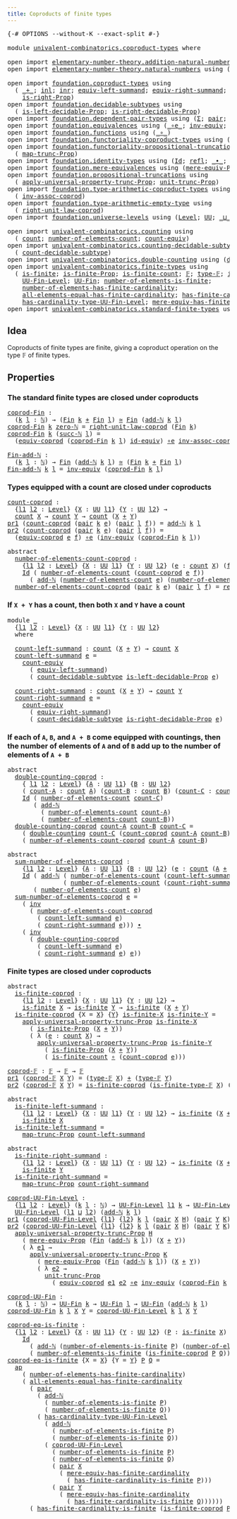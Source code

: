 ```yaml
---
title: Coproducts of finite types
---
```


<pre class="Agda"><a id="52" class="Symbol">{-#</a> <a id="56" class="Keyword">OPTIONS</a> <a id="64" class="Pragma">--without-K</a> <a id="76" class="Pragma">--exact-split</a> <a id="90" class="Symbol">#-}</a>

<a id="95" class="Keyword">module</a> <a id="102" href="univalent-combinatorics.coproduct-types.html" class="Module">univalent-combinatorics.coproduct-types</a> <a id="142" class="Keyword">where</a>

<a id="149" class="Keyword">open</a> <a id="154" class="Keyword">import</a> <a id="161" href="elementary-number-theory.addition-natural-numbers.html" class="Module">elementary-number-theory.addition-natural-numbers</a> <a id="211" class="Keyword">using</a> <a id="217" class="Symbol">(</a><a id="218" href="elementary-number-theory.addition-natural-numbers.html#1096" class="Function">add-ℕ</a><a id="223" class="Symbol">)</a>
<a id="225" class="Keyword">open</a> <a id="230" class="Keyword">import</a> <a id="237" href="elementary-number-theory.natural-numbers.html" class="Module">elementary-number-theory.natural-numbers</a> <a id="278" class="Keyword">using</a> <a id="284" class="Symbol">(</a><a id="285" href="elementary-number-theory.natural-numbers.html#1530" class="Datatype">ℕ</a><a id="286" class="Symbol">;</a> <a id="288" href="elementary-number-theory.natural-numbers.html#1551" class="InductiveConstructor">zero-ℕ</a><a id="294" class="Symbol">;</a> <a id="296" href="elementary-number-theory.natural-numbers.html#1564" class="InductiveConstructor">succ-ℕ</a><a id="302" class="Symbol">)</a>

<a id="305" class="Keyword">open</a> <a id="310" class="Keyword">import</a> <a id="317" href="foundation.coproduct-types.html" class="Module">foundation.coproduct-types</a> <a id="344" class="Keyword">using</a>
  <a id="352" class="Symbol">(</a> <a id="354" href="foundation.coproduct-types.html#1182" class="Datatype Operator">_+_</a><a id="357" class="Symbol">;</a> <a id="359" href="foundation.coproduct-types.html#1250" class="InductiveConstructor">inl</a><a id="362" class="Symbol">;</a> <a id="364" href="foundation.coproduct-types.html#1268" class="InductiveConstructor">inr</a><a id="367" class="Symbol">;</a> <a id="369" href="foundation.coproduct-types.html#3431" class="Function">equiv-left-summand</a><a id="387" class="Symbol">;</a> <a id="389" href="foundation.coproduct-types.html#4461" class="Function">equiv-right-summand</a><a id="408" class="Symbol">;</a> <a id="410" href="foundation.coproduct-types.html#1642" class="Function">is-left-Prop</a><a id="422" class="Symbol">;</a>
    <a id="428" href="foundation.coproduct-types.html#1936" class="Function">is-right-Prop</a><a id="441" class="Symbol">)</a>
<a id="443" class="Keyword">open</a> <a id="448" class="Keyword">import</a> <a id="455" href="foundation.decidable-subtypes.html" class="Module">foundation.decidable-subtypes</a> <a id="485" class="Keyword">using</a>
  <a id="493" class="Symbol">(</a> <a id="495" href="foundation.decidable-subtypes.html#3866" class="Function">is-left-decidable-Prop</a><a id="517" class="Symbol">;</a> <a id="519" href="foundation.decidable-subtypes.html#4263" class="Function">is-right-decidable-Prop</a><a id="542" class="Symbol">)</a>
<a id="544" class="Keyword">open</a> <a id="549" class="Keyword">import</a> <a id="556" href="foundation.dependent-pair-types.html" class="Module">foundation.dependent-pair-types</a> <a id="588" class="Keyword">using</a> <a id="594" class="Symbol">(</a><a id="595" href="foundation-core.dependent-pair-types.html#515" class="Record">Σ</a><a id="596" class="Symbol">;</a> <a id="598" href="foundation-core.dependent-pair-types.html#588" class="InductiveConstructor">pair</a><a id="602" class="Symbol">;</a> <a id="604" href="foundation-core.dependent-pair-types.html#605" class="Field">pr1</a><a id="607" class="Symbol">;</a> <a id="609" href="foundation-core.dependent-pair-types.html#617" class="Field">pr2</a><a id="612" class="Symbol">)</a>
<a id="614" class="Keyword">open</a> <a id="619" class="Keyword">import</a> <a id="626" href="foundation.equivalences.html" class="Module">foundation.equivalences</a> <a id="650" class="Keyword">using</a> <a id="656" class="Symbol">(</a><a id="657" href="foundation-core.equivalences.html#7869" class="Function Operator">_∘e_</a><a id="661" class="Symbol">;</a> <a id="663" href="foundation-core.equivalences.html#5721" class="Function">inv-equiv</a><a id="672" class="Symbol">;</a> <a id="674" href="foundation-core.equivalences.html#1621" class="Function Operator">_≃_</a><a id="677" class="Symbol">;</a> <a id="679" href="foundation-core.equivalences.html#2494" class="Function">id-equiv</a><a id="687" class="Symbol">)</a>
<a id="689" class="Keyword">open</a> <a id="694" class="Keyword">import</a> <a id="701" href="foundation.functions.html" class="Module">foundation.functions</a> <a id="722" class="Keyword">using</a> <a id="728" class="Symbol">(</a><a id="729" href="foundation-core.functions.html#420" class="Function Operator">_∘_</a><a id="732" class="Symbol">)</a>
<a id="734" class="Keyword">open</a> <a id="739" class="Keyword">import</a> <a id="746" href="foundation.functoriality-coproduct-types.html" class="Module">foundation.functoriality-coproduct-types</a> <a id="787" class="Keyword">using</a> <a id="793" class="Symbol">(</a><a id="794" href="foundation.functoriality-coproduct-types.html#4563" class="Function">equiv-coprod</a><a id="806" class="Symbol">)</a>
<a id="808" class="Keyword">open</a> <a id="813" class="Keyword">import</a> <a id="820" href="foundation.functoriality-propositional-truncation.html" class="Module">foundation.functoriality-propositional-truncation</a> <a id="870" class="Keyword">using</a>
  <a id="878" class="Symbol">(</a> <a id="880" href="foundation.functoriality-propositional-truncation.html#1456" class="Function">map-trunc-Prop</a><a id="894" class="Symbol">)</a>
<a id="896" class="Keyword">open</a> <a id="901" class="Keyword">import</a> <a id="908" href="foundation.identity-types.html" class="Module">foundation.identity-types</a> <a id="934" class="Keyword">using</a> <a id="940" class="Symbol">(</a><a id="941" href="foundation-core.identity-types.html#1767" class="Datatype">Id</a><a id="943" class="Symbol">;</a> <a id="945" href="foundation-core.identity-types.html#1820" class="InductiveConstructor">refl</a><a id="949" class="Symbol">;</a> <a id="951" href="foundation-core.identity-types.html#2425" class="Function Operator">_∙_</a><a id="954" class="Symbol">;</a> <a id="956" href="foundation-core.identity-types.html#2729" class="Function">inv</a><a id="959" class="Symbol">;</a> <a id="961" href="foundation-core.identity-types.html#4003" class="Function">ap</a><a id="963" class="Symbol">)</a>
<a id="965" class="Keyword">open</a> <a id="970" class="Keyword">import</a> <a id="977" href="foundation.mere-equivalences.html" class="Module">foundation.mere-equivalences</a> <a id="1006" class="Keyword">using</a> <a id="1012" class="Symbol">(</a><a id="1013" href="foundation.mere-equivalences.html#1301" class="Function">mere-equiv-Prop</a><a id="1028" class="Symbol">)</a>
<a id="1030" class="Keyword">open</a> <a id="1035" class="Keyword">import</a> <a id="1042" href="foundation.propositional-truncations.html" class="Module">foundation.propositional-truncations</a> <a id="1079" class="Keyword">using</a>
  <a id="1087" class="Symbol">(</a> <a id="1089" href="foundation.propositional-truncations.html#5775" class="Function">apply-universal-property-trunc-Prop</a><a id="1124" class="Symbol">;</a> <a id="1126" href="foundation.propositional-truncations.html#2293" class="Function">unit-trunc-Prop</a><a id="1141" class="Symbol">)</a>
<a id="1143" class="Keyword">open</a> <a id="1148" class="Keyword">import</a> <a id="1155" href="foundation.type-arithmetic-coproduct-types.html" class="Module">foundation.type-arithmetic-coproduct-types</a> <a id="1198" class="Keyword">using</a>
  <a id="1206" class="Symbol">(</a> <a id="1208" href="foundation.type-arithmetic-coproduct-types.html#3666" class="Function">inv-assoc-coprod</a><a id="1224" class="Symbol">)</a>
<a id="1226" class="Keyword">open</a> <a id="1231" class="Keyword">import</a> <a id="1238" href="foundation.type-arithmetic-empty-type.html" class="Module">foundation.type-arithmetic-empty-type</a> <a id="1276" class="Keyword">using</a>
  <a id="1284" class="Symbol">(</a> <a id="1286" href="foundation.type-arithmetic-empty-type.html#10598" class="Function">right-unit-law-coprod</a><a id="1307" class="Symbol">)</a>
<a id="1309" class="Keyword">open</a> <a id="1314" class="Keyword">import</a> <a id="1321" href="foundation.universe-levels.html" class="Module">foundation.universe-levels</a> <a id="1348" class="Keyword">using</a> <a id="1354" class="Symbol">(</a><a id="1355" href="Agda.Primitive.html#597" class="Postulate">Level</a><a id="1360" class="Symbol">;</a> <a id="1362" href="foundation-core.universe-levels.html#235" class="Primitive">UU</a><a id="1364" class="Symbol">;</a> <a id="1366" href="Agda.Primitive.html#810" class="Primitive Operator">_⊔_</a><a id="1369" class="Symbol">)</a>

<a id="1372" class="Keyword">open</a> <a id="1377" class="Keyword">import</a> <a id="1384" href="univalent-combinatorics.counting.html" class="Module">univalent-combinatorics.counting</a> <a id="1417" class="Keyword">using</a>
  <a id="1425" class="Symbol">(</a> <a id="1427" href="univalent-combinatorics.counting.html#1901" class="Function">count</a><a id="1432" class="Symbol">;</a> <a id="1434" href="univalent-combinatorics.counting.html#2029" class="Function">number-of-elements-count</a><a id="1458" class="Symbol">;</a> <a id="1460" href="univalent-combinatorics.counting.html#3395" class="Function">count-equiv</a><a id="1471" class="Symbol">)</a>
<a id="1473" class="Keyword">open</a> <a id="1478" class="Keyword">import</a> <a id="1485" href="univalent-combinatorics.counting-decidable-subtypes.html" class="Module">univalent-combinatorics.counting-decidable-subtypes</a> <a id="1537" class="Keyword">using</a>
  <a id="1545" class="Symbol">(</a> <a id="1547" href="univalent-combinatorics.counting-decidable-subtypes.html#4574" class="Function">count-decidable-subtype</a><a id="1570" class="Symbol">)</a>
<a id="1572" class="Keyword">open</a> <a id="1577" class="Keyword">import</a> <a id="1584" href="univalent-combinatorics.double-counting.html" class="Module">univalent-combinatorics.double-counting</a> <a id="1624" class="Keyword">using</a> <a id="1630" class="Symbol">(</a><a id="1631" href="univalent-combinatorics.double-counting.html#1110" class="Function">double-counting</a><a id="1646" class="Symbol">)</a>
<a id="1648" class="Keyword">open</a> <a id="1653" class="Keyword">import</a> <a id="1660" href="univalent-combinatorics.finite-types.html" class="Module">univalent-combinatorics.finite-types</a> <a id="1697" class="Keyword">using</a>
  <a id="1705" class="Symbol">(</a> <a id="1707" href="univalent-combinatorics.finite-types.html#4134" class="Function">is-finite</a><a id="1716" class="Symbol">;</a> <a id="1718" href="univalent-combinatorics.finite-types.html#4043" class="Function">is-finite-Prop</a><a id="1732" class="Symbol">;</a> <a id="1734" href="univalent-combinatorics.finite-types.html#4373" class="Function">is-finite-count</a><a id="1749" class="Symbol">;</a> <a id="1751" href="univalent-combinatorics.finite-types.html#4873" class="Function">𝔽</a><a id="1752" class="Symbol">;</a> <a id="1754" href="univalent-combinatorics.finite-types.html#4912" class="Function">type-𝔽</a><a id="1760" class="Symbol">;</a> <a id="1762" href="univalent-combinatorics.finite-types.html#4957" class="Function">is-finite-type-𝔽</a><a id="1778" class="Symbol">;</a>
    <a id="1784" href="univalent-combinatorics.finite-types.html#5385" class="Function">UU-Fin-Level</a><a id="1796" class="Symbol">;</a> <a id="1798" href="univalent-combinatorics.finite-types.html#5852" class="Function">UU-Fin</a><a id="1804" class="Symbol">;</a> <a id="1806" href="univalent-combinatorics.finite-types.html#12633" class="Function">number-of-elements-is-finite</a><a id="1834" class="Symbol">;</a>
    <a id="1840" href="univalent-combinatorics.finite-types.html#6290" class="Function">number-of-elements-has-finite-cardinality</a><a id="1881" class="Symbol">;</a>
    <a id="1887" href="univalent-combinatorics.finite-types.html#10667" class="Function">all-elements-equal-has-finite-cardinality</a><a id="1928" class="Symbol">;</a> <a id="1930" href="univalent-combinatorics.finite-types.html#12396" class="Function">has-finite-cardinality-is-finite</a><a id="1962" class="Symbol">;</a>
    <a id="1968" href="univalent-combinatorics.finite-types.html#5588" class="Function">has-cardinality-type-UU-Fin-Level</a><a id="2001" class="Symbol">;</a> <a id="2003" href="univalent-combinatorics.finite-types.html#6450" class="Function">mere-equiv-has-finite-cardinality</a><a id="2036" class="Symbol">)</a>
<a id="2038" class="Keyword">open</a> <a id="2043" class="Keyword">import</a> <a id="2050" href="univalent-combinatorics.standard-finite-types.html" class="Module">univalent-combinatorics.standard-finite-types</a> <a id="2096" class="Keyword">using</a> <a id="2102" class="Symbol">(</a><a id="2103" href="univalent-combinatorics.standard-finite-types.html#2393" class="Function">Fin</a><a id="2106" class="Symbol">)</a>
</pre>
## Idea

Coproducts of finite types are finite, giving a coproduct operation on the type 𝔽 of finite types.

## Properties

### The standard finite types are closed under coproducts

<pre class="Agda"><a id="coprod-Fin"></a><a id="2304" href="univalent-combinatorics.coproduct-types.html#2304" class="Function">coprod-Fin</a> <a id="2315" class="Symbol">:</a>
  <a id="2319" class="Symbol">(</a><a id="2320" href="univalent-combinatorics.coproduct-types.html#2320" class="Bound">k</a> <a id="2322" href="univalent-combinatorics.coproduct-types.html#2322" class="Bound">l</a> <a id="2324" class="Symbol">:</a> <a id="2326" href="elementary-number-theory.natural-numbers.html#1530" class="Datatype">ℕ</a><a id="2327" class="Symbol">)</a> <a id="2329" class="Symbol">→</a> <a id="2331" class="Symbol">(</a><a id="2332" href="univalent-combinatorics.standard-finite-types.html#2393" class="Function">Fin</a> <a id="2336" href="univalent-combinatorics.coproduct-types.html#2320" class="Bound">k</a> <a id="2338" href="foundation.coproduct-types.html#1182" class="Datatype Operator">+</a> <a id="2340" href="univalent-combinatorics.standard-finite-types.html#2393" class="Function">Fin</a> <a id="2344" href="univalent-combinatorics.coproduct-types.html#2322" class="Bound">l</a><a id="2345" class="Symbol">)</a> <a id="2347" href="foundation-core.equivalences.html#1621" class="Function Operator">≃</a> <a id="2349" href="univalent-combinatorics.standard-finite-types.html#2393" class="Function">Fin</a> <a id="2353" class="Symbol">(</a><a id="2354" href="elementary-number-theory.addition-natural-numbers.html#1096" class="Function">add-ℕ</a> <a id="2360" href="univalent-combinatorics.coproduct-types.html#2320" class="Bound">k</a> <a id="2362" href="univalent-combinatorics.coproduct-types.html#2322" class="Bound">l</a><a id="2363" class="Symbol">)</a>
<a id="2365" href="univalent-combinatorics.coproduct-types.html#2304" class="Function">coprod-Fin</a> <a id="2376" href="univalent-combinatorics.coproduct-types.html#2376" class="Bound">k</a> <a id="2378" href="elementary-number-theory.natural-numbers.html#1551" class="InductiveConstructor">zero-ℕ</a> <a id="2385" class="Symbol">=</a> <a id="2387" href="foundation.type-arithmetic-empty-type.html#10598" class="Function">right-unit-law-coprod</a> <a id="2409" class="Symbol">(</a><a id="2410" href="univalent-combinatorics.standard-finite-types.html#2393" class="Function">Fin</a> <a id="2414" href="univalent-combinatorics.coproduct-types.html#2376" class="Bound">k</a><a id="2415" class="Symbol">)</a>
<a id="2417" href="univalent-combinatorics.coproduct-types.html#2304" class="Function">coprod-Fin</a> <a id="2428" href="univalent-combinatorics.coproduct-types.html#2428" class="Bound">k</a> <a id="2430" class="Symbol">(</a><a id="2431" href="elementary-number-theory.natural-numbers.html#1564" class="InductiveConstructor">succ-ℕ</a> <a id="2438" href="univalent-combinatorics.coproduct-types.html#2438" class="Bound">l</a><a id="2439" class="Symbol">)</a> <a id="2441" class="Symbol">=</a>
  <a id="2445" class="Symbol">(</a><a id="2446" href="foundation.functoriality-coproduct-types.html#4563" class="Function">equiv-coprod</a> <a id="2459" class="Symbol">(</a><a id="2460" href="univalent-combinatorics.coproduct-types.html#2304" class="Function">coprod-Fin</a> <a id="2471" href="univalent-combinatorics.coproduct-types.html#2428" class="Bound">k</a> <a id="2473" href="univalent-combinatorics.coproduct-types.html#2438" class="Bound">l</a><a id="2474" class="Symbol">)</a> <a id="2476" href="foundation-core.equivalences.html#2494" class="Function">id-equiv</a><a id="2484" class="Symbol">)</a> <a id="2486" href="foundation-core.equivalences.html#7869" class="Function Operator">∘e</a> <a id="2489" href="foundation.type-arithmetic-coproduct-types.html#3666" class="Function">inv-assoc-coprod</a>

<a id="Fin-add-ℕ"></a><a id="2507" href="univalent-combinatorics.coproduct-types.html#2507" class="Function">Fin-add-ℕ</a> <a id="2517" class="Symbol">:</a>
  <a id="2521" class="Symbol">(</a><a id="2522" href="univalent-combinatorics.coproduct-types.html#2522" class="Bound">k</a> <a id="2524" href="univalent-combinatorics.coproduct-types.html#2524" class="Bound">l</a> <a id="2526" class="Symbol">:</a> <a id="2528" href="elementary-number-theory.natural-numbers.html#1530" class="Datatype">ℕ</a><a id="2529" class="Symbol">)</a> <a id="2531" class="Symbol">→</a> <a id="2533" href="univalent-combinatorics.standard-finite-types.html#2393" class="Function">Fin</a> <a id="2537" class="Symbol">(</a><a id="2538" href="elementary-number-theory.addition-natural-numbers.html#1096" class="Function">add-ℕ</a> <a id="2544" href="univalent-combinatorics.coproduct-types.html#2522" class="Bound">k</a> <a id="2546" href="univalent-combinatorics.coproduct-types.html#2524" class="Bound">l</a><a id="2547" class="Symbol">)</a> <a id="2549" href="foundation-core.equivalences.html#1621" class="Function Operator">≃</a> <a id="2551" class="Symbol">(</a><a id="2552" href="univalent-combinatorics.standard-finite-types.html#2393" class="Function">Fin</a> <a id="2556" href="univalent-combinatorics.coproduct-types.html#2522" class="Bound">k</a> <a id="2558" href="foundation.coproduct-types.html#1182" class="Datatype Operator">+</a> <a id="2560" href="univalent-combinatorics.standard-finite-types.html#2393" class="Function">Fin</a> <a id="2564" href="univalent-combinatorics.coproduct-types.html#2524" class="Bound">l</a><a id="2565" class="Symbol">)</a>
<a id="2567" href="univalent-combinatorics.coproduct-types.html#2507" class="Function">Fin-add-ℕ</a> <a id="2577" href="univalent-combinatorics.coproduct-types.html#2577" class="Bound">k</a> <a id="2579" href="univalent-combinatorics.coproduct-types.html#2579" class="Bound">l</a> <a id="2581" class="Symbol">=</a> <a id="2583" href="foundation-core.equivalences.html#5721" class="Function">inv-equiv</a> <a id="2593" class="Symbol">(</a><a id="2594" href="univalent-combinatorics.coproduct-types.html#2304" class="Function">coprod-Fin</a> <a id="2605" href="univalent-combinatorics.coproduct-types.html#2577" class="Bound">k</a> <a id="2607" href="univalent-combinatorics.coproduct-types.html#2579" class="Bound">l</a><a id="2608" class="Symbol">)</a>
</pre>
### Types equipped with a count are closed under coproducts

<pre class="Agda"><a id="count-coprod"></a><a id="2684" href="univalent-combinatorics.coproduct-types.html#2684" class="Function">count-coprod</a> <a id="2697" class="Symbol">:</a>
  <a id="2701" class="Symbol">{</a><a id="2702" href="univalent-combinatorics.coproduct-types.html#2702" class="Bound">l1</a> <a id="2705" href="univalent-combinatorics.coproduct-types.html#2705" class="Bound">l2</a> <a id="2708" class="Symbol">:</a> <a id="2710" href="Agda.Primitive.html#597" class="Postulate">Level</a><a id="2715" class="Symbol">}</a> <a id="2717" class="Symbol">{</a><a id="2718" href="univalent-combinatorics.coproduct-types.html#2718" class="Bound">X</a> <a id="2720" class="Symbol">:</a> <a id="2722" href="foundation-core.universe-levels.html#235" class="Primitive">UU</a> <a id="2725" href="univalent-combinatorics.coproduct-types.html#2702" class="Bound">l1</a><a id="2727" class="Symbol">}</a> <a id="2729" class="Symbol">{</a><a id="2730" href="univalent-combinatorics.coproduct-types.html#2730" class="Bound">Y</a> <a id="2732" class="Symbol">:</a> <a id="2734" href="foundation-core.universe-levels.html#235" class="Primitive">UU</a> <a id="2737" href="univalent-combinatorics.coproduct-types.html#2705" class="Bound">l2</a><a id="2739" class="Symbol">}</a> <a id="2741" class="Symbol">→</a>
  <a id="2745" href="univalent-combinatorics.counting.html#1901" class="Function">count</a> <a id="2751" href="univalent-combinatorics.coproduct-types.html#2718" class="Bound">X</a> <a id="2753" class="Symbol">→</a> <a id="2755" href="univalent-combinatorics.counting.html#1901" class="Function">count</a> <a id="2761" href="univalent-combinatorics.coproduct-types.html#2730" class="Bound">Y</a> <a id="2763" class="Symbol">→</a> <a id="2765" href="univalent-combinatorics.counting.html#1901" class="Function">count</a> <a id="2771" class="Symbol">(</a><a id="2772" href="univalent-combinatorics.coproduct-types.html#2718" class="Bound">X</a> <a id="2774" href="foundation.coproduct-types.html#1182" class="Datatype Operator">+</a> <a id="2776" href="univalent-combinatorics.coproduct-types.html#2730" class="Bound">Y</a><a id="2777" class="Symbol">)</a>
<a id="2779" href="foundation-core.dependent-pair-types.html#605" class="Field">pr1</a> <a id="2783" class="Symbol">(</a><a id="2784" href="univalent-combinatorics.coproduct-types.html#2684" class="Function">count-coprod</a> <a id="2797" class="Symbol">(</a><a id="2798" href="foundation-core.dependent-pair-types.html#588" class="InductiveConstructor">pair</a> <a id="2803" href="univalent-combinatorics.coproduct-types.html#2803" class="Bound">k</a> <a id="2805" href="univalent-combinatorics.coproduct-types.html#2805" class="Bound">e</a><a id="2806" class="Symbol">)</a> <a id="2808" class="Symbol">(</a><a id="2809" href="foundation-core.dependent-pair-types.html#588" class="InductiveConstructor">pair</a> <a id="2814" href="univalent-combinatorics.coproduct-types.html#2814" class="Bound">l</a> <a id="2816" href="univalent-combinatorics.coproduct-types.html#2816" class="Bound">f</a><a id="2817" class="Symbol">))</a> <a id="2820" class="Symbol">=</a> <a id="2822" href="elementary-number-theory.addition-natural-numbers.html#1096" class="Function">add-ℕ</a> <a id="2828" href="univalent-combinatorics.coproduct-types.html#2803" class="Bound">k</a> <a id="2830" href="univalent-combinatorics.coproduct-types.html#2814" class="Bound">l</a>
<a id="2832" href="foundation-core.dependent-pair-types.html#617" class="Field">pr2</a> <a id="2836" class="Symbol">(</a><a id="2837" href="univalent-combinatorics.coproduct-types.html#2684" class="Function">count-coprod</a> <a id="2850" class="Symbol">(</a><a id="2851" href="foundation-core.dependent-pair-types.html#588" class="InductiveConstructor">pair</a> <a id="2856" href="univalent-combinatorics.coproduct-types.html#2856" class="Bound">k</a> <a id="2858" href="univalent-combinatorics.coproduct-types.html#2858" class="Bound">e</a><a id="2859" class="Symbol">)</a> <a id="2861" class="Symbol">(</a><a id="2862" href="foundation-core.dependent-pair-types.html#588" class="InductiveConstructor">pair</a> <a id="2867" href="univalent-combinatorics.coproduct-types.html#2867" class="Bound">l</a> <a id="2869" href="univalent-combinatorics.coproduct-types.html#2869" class="Bound">f</a><a id="2870" class="Symbol">))</a> <a id="2873" class="Symbol">=</a>
  <a id="2877" class="Symbol">(</a><a id="2878" href="foundation.functoriality-coproduct-types.html#4563" class="Function">equiv-coprod</a> <a id="2891" href="univalent-combinatorics.coproduct-types.html#2858" class="Bound">e</a> <a id="2893" href="univalent-combinatorics.coproduct-types.html#2869" class="Bound">f</a><a id="2894" class="Symbol">)</a> <a id="2896" href="foundation-core.equivalences.html#7869" class="Function Operator">∘e</a> <a id="2899" class="Symbol">(</a><a id="2900" href="foundation-core.equivalences.html#5721" class="Function">inv-equiv</a> <a id="2910" class="Symbol">(</a><a id="2911" href="univalent-combinatorics.coproduct-types.html#2304" class="Function">coprod-Fin</a> <a id="2922" href="univalent-combinatorics.coproduct-types.html#2856" class="Bound">k</a> <a id="2924" href="univalent-combinatorics.coproduct-types.html#2867" class="Bound">l</a><a id="2925" class="Symbol">))</a>

<a id="2929" class="Keyword">abstract</a>
  <a id="number-of-elements-count-coprod"></a><a id="2940" href="univalent-combinatorics.coproduct-types.html#2940" class="Function">number-of-elements-count-coprod</a> <a id="2972" class="Symbol">:</a>
    <a id="2978" class="Symbol">{</a><a id="2979" href="univalent-combinatorics.coproduct-types.html#2979" class="Bound">l1</a> <a id="2982" href="univalent-combinatorics.coproduct-types.html#2982" class="Bound">l2</a> <a id="2985" class="Symbol">:</a> <a id="2987" href="Agda.Primitive.html#597" class="Postulate">Level</a><a id="2992" class="Symbol">}</a> <a id="2994" class="Symbol">{</a><a id="2995" href="univalent-combinatorics.coproduct-types.html#2995" class="Bound">X</a> <a id="2997" class="Symbol">:</a> <a id="2999" href="foundation-core.universe-levels.html#235" class="Primitive">UU</a> <a id="3002" href="univalent-combinatorics.coproduct-types.html#2979" class="Bound">l1</a><a id="3004" class="Symbol">}</a> <a id="3006" class="Symbol">{</a><a id="3007" href="univalent-combinatorics.coproduct-types.html#3007" class="Bound">Y</a> <a id="3009" class="Symbol">:</a> <a id="3011" href="foundation-core.universe-levels.html#235" class="Primitive">UU</a> <a id="3014" href="univalent-combinatorics.coproduct-types.html#2982" class="Bound">l2</a><a id="3016" class="Symbol">}</a> <a id="3018" class="Symbol">(</a><a id="3019" href="univalent-combinatorics.coproduct-types.html#3019" class="Bound">e</a> <a id="3021" class="Symbol">:</a> <a id="3023" href="univalent-combinatorics.counting.html#1901" class="Function">count</a> <a id="3029" href="univalent-combinatorics.coproduct-types.html#2995" class="Bound">X</a><a id="3030" class="Symbol">)</a> <a id="3032" class="Symbol">(</a><a id="3033" href="univalent-combinatorics.coproduct-types.html#3033" class="Bound">f</a> <a id="3035" class="Symbol">:</a> <a id="3037" href="univalent-combinatorics.counting.html#1901" class="Function">count</a> <a id="3043" href="univalent-combinatorics.coproduct-types.html#3007" class="Bound">Y</a><a id="3044" class="Symbol">)</a> <a id="3046" class="Symbol">→</a>
    <a id="3052" href="foundation-core.identity-types.html#1767" class="Datatype">Id</a> <a id="3055" class="Symbol">(</a> <a id="3057" href="univalent-combinatorics.counting.html#2029" class="Function">number-of-elements-count</a> <a id="3082" class="Symbol">(</a><a id="3083" href="univalent-combinatorics.coproduct-types.html#2684" class="Function">count-coprod</a> <a id="3096" href="univalent-combinatorics.coproduct-types.html#3019" class="Bound">e</a> <a id="3098" href="univalent-combinatorics.coproduct-types.html#3033" class="Bound">f</a><a id="3099" class="Symbol">))</a>
      <a id="3108" class="Symbol">(</a> <a id="3110" href="elementary-number-theory.addition-natural-numbers.html#1096" class="Function">add-ℕ</a> <a id="3116" class="Symbol">(</a><a id="3117" href="univalent-combinatorics.counting.html#2029" class="Function">number-of-elements-count</a> <a id="3142" href="univalent-combinatorics.coproduct-types.html#3019" class="Bound">e</a><a id="3143" class="Symbol">)</a> <a id="3145" class="Symbol">(</a><a id="3146" href="univalent-combinatorics.counting.html#2029" class="Function">number-of-elements-count</a> <a id="3171" href="univalent-combinatorics.coproduct-types.html#3033" class="Bound">f</a><a id="3172" class="Symbol">))</a>
  <a id="3177" href="univalent-combinatorics.coproduct-types.html#2940" class="Function">number-of-elements-count-coprod</a> <a id="3209" class="Symbol">(</a><a id="3210" href="foundation-core.dependent-pair-types.html#588" class="InductiveConstructor">pair</a> <a id="3215" href="univalent-combinatorics.coproduct-types.html#3215" class="Bound">k</a> <a id="3217" href="univalent-combinatorics.coproduct-types.html#3217" class="Bound">e</a><a id="3218" class="Symbol">)</a> <a id="3220" class="Symbol">(</a><a id="3221" href="foundation-core.dependent-pair-types.html#588" class="InductiveConstructor">pair</a> <a id="3226" href="univalent-combinatorics.coproduct-types.html#3226" class="Bound">l</a> <a id="3228" href="univalent-combinatorics.coproduct-types.html#3228" class="Bound">f</a><a id="3229" class="Symbol">)</a> <a id="3231" class="Symbol">=</a> <a id="3233" href="foundation-core.identity-types.html#1820" class="InductiveConstructor">refl</a>
</pre>
### If `X + Y` has a count, then both `X` and `Y` have a count

<pre class="Agda"><a id="3315" class="Keyword">module</a> <a id="3322" href="univalent-combinatorics.coproduct-types.html#3322" class="Module">_</a>
  <a id="3326" class="Symbol">{</a><a id="3327" href="univalent-combinatorics.coproduct-types.html#3327" class="Bound">l1</a> <a id="3330" href="univalent-combinatorics.coproduct-types.html#3330" class="Bound">l2</a> <a id="3333" class="Symbol">:</a> <a id="3335" href="Agda.Primitive.html#597" class="Postulate">Level</a><a id="3340" class="Symbol">}</a> <a id="3342" class="Symbol">{</a><a id="3343" href="univalent-combinatorics.coproduct-types.html#3343" class="Bound">X</a> <a id="3345" class="Symbol">:</a> <a id="3347" href="foundation-core.universe-levels.html#235" class="Primitive">UU</a> <a id="3350" href="univalent-combinatorics.coproduct-types.html#3327" class="Bound">l1</a><a id="3352" class="Symbol">}</a> <a id="3354" class="Symbol">{</a><a id="3355" href="univalent-combinatorics.coproduct-types.html#3355" class="Bound">Y</a> <a id="3357" class="Symbol">:</a> <a id="3359" href="foundation-core.universe-levels.html#235" class="Primitive">UU</a> <a id="3362" href="univalent-combinatorics.coproduct-types.html#3330" class="Bound">l2</a><a id="3364" class="Symbol">}</a>
  <a id="3368" class="Keyword">where</a>
  
  <a id="3379" href="univalent-combinatorics.coproduct-types.html#3379" class="Function">count-left-summand</a> <a id="3398" class="Symbol">:</a> <a id="3400" href="univalent-combinatorics.counting.html#1901" class="Function">count</a> <a id="3406" class="Symbol">(</a><a id="3407" href="univalent-combinatorics.coproduct-types.html#3343" class="Bound">X</a> <a id="3409" href="foundation.coproduct-types.html#1182" class="Datatype Operator">+</a> <a id="3411" href="univalent-combinatorics.coproduct-types.html#3355" class="Bound">Y</a><a id="3412" class="Symbol">)</a> <a id="3414" class="Symbol">→</a> <a id="3416" href="univalent-combinatorics.counting.html#1901" class="Function">count</a> <a id="3422" href="univalent-combinatorics.coproduct-types.html#3343" class="Bound">X</a>
  <a id="3426" href="univalent-combinatorics.coproduct-types.html#3379" class="Function">count-left-summand</a> <a id="3445" href="univalent-combinatorics.coproduct-types.html#3445" class="Bound">e</a> <a id="3447" class="Symbol">=</a>
    <a id="3453" href="univalent-combinatorics.counting.html#3395" class="Function">count-equiv</a>
      <a id="3471" class="Symbol">(</a> <a id="3473" href="foundation.coproduct-types.html#3431" class="Function">equiv-left-summand</a><a id="3491" class="Symbol">)</a>
      <a id="3499" class="Symbol">(</a> <a id="3501" href="univalent-combinatorics.counting-decidable-subtypes.html#4574" class="Function">count-decidable-subtype</a> <a id="3525" href="foundation.decidable-subtypes.html#3866" class="Function">is-left-decidable-Prop</a> <a id="3548" href="univalent-combinatorics.coproduct-types.html#3445" class="Bound">e</a><a id="3549" class="Symbol">)</a>

  <a id="3554" href="univalent-combinatorics.coproduct-types.html#3554" class="Function">count-right-summand</a> <a id="3574" class="Symbol">:</a> <a id="3576" href="univalent-combinatorics.counting.html#1901" class="Function">count</a> <a id="3582" class="Symbol">(</a><a id="3583" href="univalent-combinatorics.coproduct-types.html#3343" class="Bound">X</a> <a id="3585" href="foundation.coproduct-types.html#1182" class="Datatype Operator">+</a> <a id="3587" href="univalent-combinatorics.coproduct-types.html#3355" class="Bound">Y</a><a id="3588" class="Symbol">)</a> <a id="3590" class="Symbol">→</a> <a id="3592" href="univalent-combinatorics.counting.html#1901" class="Function">count</a> <a id="3598" href="univalent-combinatorics.coproduct-types.html#3355" class="Bound">Y</a>
  <a id="3602" href="univalent-combinatorics.coproduct-types.html#3554" class="Function">count-right-summand</a> <a id="3622" href="univalent-combinatorics.coproduct-types.html#3622" class="Bound">e</a> <a id="3624" class="Symbol">=</a>
    <a id="3630" href="univalent-combinatorics.counting.html#3395" class="Function">count-equiv</a>
      <a id="3648" class="Symbol">(</a> <a id="3650" href="foundation.coproduct-types.html#4461" class="Function">equiv-right-summand</a><a id="3669" class="Symbol">)</a>
      <a id="3677" class="Symbol">(</a> <a id="3679" href="univalent-combinatorics.counting-decidable-subtypes.html#4574" class="Function">count-decidable-subtype</a> <a id="3703" href="foundation.decidable-subtypes.html#4263" class="Function">is-right-decidable-Prop</a> <a id="3727" href="univalent-combinatorics.coproduct-types.html#3622" class="Bound">e</a><a id="3728" class="Symbol">)</a>
</pre>
### If each of `A`, `B`, and `A + B` come equipped with countings, then the number of elements of `A` and of `B` add up to the number of elements of `A + B`

<pre class="Agda"><a id="3901" class="Keyword">abstract</a>
  <a id="double-counting-coprod"></a><a id="3912" href="univalent-combinatorics.coproduct-types.html#3912" class="Function">double-counting-coprod</a> <a id="3935" class="Symbol">:</a>
    <a id="3941" class="Symbol">{</a> <a id="3943" href="univalent-combinatorics.coproduct-types.html#3943" class="Bound">l1</a> <a id="3946" href="univalent-combinatorics.coproduct-types.html#3946" class="Bound">l2</a> <a id="3949" class="Symbol">:</a> <a id="3951" href="Agda.Primitive.html#597" class="Postulate">Level</a><a id="3956" class="Symbol">}</a> <a id="3958" class="Symbol">{</a><a id="3959" href="univalent-combinatorics.coproduct-types.html#3959" class="Bound">A</a> <a id="3961" class="Symbol">:</a> <a id="3963" href="foundation-core.universe-levels.html#235" class="Primitive">UU</a> <a id="3966" href="univalent-combinatorics.coproduct-types.html#3943" class="Bound">l1</a><a id="3968" class="Symbol">}</a> <a id="3970" class="Symbol">{</a><a id="3971" href="univalent-combinatorics.coproduct-types.html#3971" class="Bound">B</a> <a id="3973" class="Symbol">:</a> <a id="3975" href="foundation-core.universe-levels.html#235" class="Primitive">UU</a> <a id="3978" href="univalent-combinatorics.coproduct-types.html#3946" class="Bound">l2</a><a id="3980" class="Symbol">}</a>
    <a id="3986" class="Symbol">(</a> <a id="3988" href="univalent-combinatorics.coproduct-types.html#3988" class="Bound">count-A</a> <a id="3996" class="Symbol">:</a> <a id="3998" href="univalent-combinatorics.counting.html#1901" class="Function">count</a> <a id="4004" href="univalent-combinatorics.coproduct-types.html#3959" class="Bound">A</a><a id="4005" class="Symbol">)</a> <a id="4007" class="Symbol">(</a><a id="4008" href="univalent-combinatorics.coproduct-types.html#4008" class="Bound">count-B</a> <a id="4016" class="Symbol">:</a> <a id="4018" href="univalent-combinatorics.counting.html#1901" class="Function">count</a> <a id="4024" href="univalent-combinatorics.coproduct-types.html#3971" class="Bound">B</a><a id="4025" class="Symbol">)</a> <a id="4027" class="Symbol">(</a><a id="4028" href="univalent-combinatorics.coproduct-types.html#4028" class="Bound">count-C</a> <a id="4036" class="Symbol">:</a> <a id="4038" href="univalent-combinatorics.counting.html#1901" class="Function">count</a> <a id="4044" class="Symbol">(</a><a id="4045" href="univalent-combinatorics.coproduct-types.html#3959" class="Bound">A</a> <a id="4047" href="foundation.coproduct-types.html#1182" class="Datatype Operator">+</a> <a id="4049" href="univalent-combinatorics.coproduct-types.html#3971" class="Bound">B</a><a id="4050" class="Symbol">))</a> <a id="4053" class="Symbol">→</a>
    <a id="4059" href="foundation-core.identity-types.html#1767" class="Datatype">Id</a> <a id="4062" class="Symbol">(</a> <a id="4064" href="univalent-combinatorics.counting.html#2029" class="Function">number-of-elements-count</a> <a id="4089" href="univalent-combinatorics.coproduct-types.html#4028" class="Bound">count-C</a><a id="4096" class="Symbol">)</a>
       <a id="4105" class="Symbol">(</a> <a id="4107" href="elementary-number-theory.addition-natural-numbers.html#1096" class="Function">add-ℕ</a>
         <a id="4122" class="Symbol">(</a> <a id="4124" href="univalent-combinatorics.counting.html#2029" class="Function">number-of-elements-count</a> <a id="4149" href="univalent-combinatorics.coproduct-types.html#3988" class="Bound">count-A</a><a id="4156" class="Symbol">)</a>
         <a id="4167" class="Symbol">(</a> <a id="4169" href="univalent-combinatorics.counting.html#2029" class="Function">number-of-elements-count</a> <a id="4194" href="univalent-combinatorics.coproduct-types.html#4008" class="Bound">count-B</a><a id="4201" class="Symbol">))</a>
  <a id="4206" href="univalent-combinatorics.coproduct-types.html#3912" class="Function">double-counting-coprod</a> <a id="4229" href="univalent-combinatorics.coproduct-types.html#4229" class="Bound">count-A</a> <a id="4237" href="univalent-combinatorics.coproduct-types.html#4237" class="Bound">count-B</a> <a id="4245" href="univalent-combinatorics.coproduct-types.html#4245" class="Bound">count-C</a> <a id="4253" class="Symbol">=</a>
    <a id="4259" class="Symbol">(</a> <a id="4261" href="univalent-combinatorics.double-counting.html#1110" class="Function">double-counting</a> <a id="4277" href="univalent-combinatorics.coproduct-types.html#4245" class="Bound">count-C</a> <a id="4285" class="Symbol">(</a><a id="4286" href="univalent-combinatorics.coproduct-types.html#2684" class="Function">count-coprod</a> <a id="4299" href="univalent-combinatorics.coproduct-types.html#4229" class="Bound">count-A</a> <a id="4307" href="univalent-combinatorics.coproduct-types.html#4237" class="Bound">count-B</a><a id="4314" class="Symbol">))</a> <a id="4317" href="foundation-core.identity-types.html#2425" class="Function Operator">∙</a>
    <a id="4323" class="Symbol">(</a> <a id="4325" href="univalent-combinatorics.coproduct-types.html#2940" class="Function">number-of-elements-count-coprod</a> <a id="4357" href="univalent-combinatorics.coproduct-types.html#4229" class="Bound">count-A</a> <a id="4365" href="univalent-combinatorics.coproduct-types.html#4237" class="Bound">count-B</a><a id="4372" class="Symbol">)</a>

<a id="4375" class="Keyword">abstract</a>
  <a id="sum-number-of-elements-coprod"></a><a id="4386" href="univalent-combinatorics.coproduct-types.html#4386" class="Function">sum-number-of-elements-coprod</a> <a id="4416" class="Symbol">:</a>
    <a id="4422" class="Symbol">{</a><a id="4423" href="univalent-combinatorics.coproduct-types.html#4423" class="Bound">l1</a> <a id="4426" href="univalent-combinatorics.coproduct-types.html#4426" class="Bound">l2</a> <a id="4429" class="Symbol">:</a> <a id="4431" href="Agda.Primitive.html#597" class="Postulate">Level</a><a id="4436" class="Symbol">}</a> <a id="4438" class="Symbol">{</a><a id="4439" href="univalent-combinatorics.coproduct-types.html#4439" class="Bound">A</a> <a id="4441" class="Symbol">:</a> <a id="4443" href="foundation-core.universe-levels.html#235" class="Primitive">UU</a> <a id="4446" href="univalent-combinatorics.coproduct-types.html#4423" class="Bound">l1</a><a id="4448" class="Symbol">}</a> <a id="4450" class="Symbol">{</a><a id="4451" href="univalent-combinatorics.coproduct-types.html#4451" class="Bound">B</a> <a id="4453" class="Symbol">:</a> <a id="4455" href="foundation-core.universe-levels.html#235" class="Primitive">UU</a> <a id="4458" href="univalent-combinatorics.coproduct-types.html#4426" class="Bound">l2</a><a id="4460" class="Symbol">}</a> <a id="4462" class="Symbol">(</a><a id="4463" href="univalent-combinatorics.coproduct-types.html#4463" class="Bound">e</a> <a id="4465" class="Symbol">:</a> <a id="4467" href="univalent-combinatorics.counting.html#1901" class="Function">count</a> <a id="4473" class="Symbol">(</a><a id="4474" href="univalent-combinatorics.coproduct-types.html#4439" class="Bound">A</a> <a id="4476" href="foundation.coproduct-types.html#1182" class="Datatype Operator">+</a> <a id="4478" href="univalent-combinatorics.coproduct-types.html#4451" class="Bound">B</a><a id="4479" class="Symbol">))</a> <a id="4482" class="Symbol">→</a>
    <a id="4488" href="foundation-core.identity-types.html#1767" class="Datatype">Id</a> <a id="4491" class="Symbol">(</a> <a id="4493" href="elementary-number-theory.addition-natural-numbers.html#1096" class="Function">add-ℕ</a> <a id="4499" class="Symbol">(</a> <a id="4501" href="univalent-combinatorics.counting.html#2029" class="Function">number-of-elements-count</a> <a id="4526" class="Symbol">(</a><a id="4527" href="univalent-combinatorics.coproduct-types.html#3379" class="Function">count-left-summand</a> <a id="4546" href="univalent-combinatorics.coproduct-types.html#4463" class="Bound">e</a><a id="4547" class="Symbol">))</a>
               <a id="4565" class="Symbol">(</a> <a id="4567" href="univalent-combinatorics.counting.html#2029" class="Function">number-of-elements-count</a> <a id="4592" class="Symbol">(</a><a id="4593" href="univalent-combinatorics.coproduct-types.html#3554" class="Function">count-right-summand</a> <a id="4613" href="univalent-combinatorics.coproduct-types.html#4463" class="Bound">e</a><a id="4614" class="Symbol">)))</a>
       <a id="4625" class="Symbol">(</a> <a id="4627" href="univalent-combinatorics.counting.html#2029" class="Function">number-of-elements-count</a> <a id="4652" href="univalent-combinatorics.coproduct-types.html#4463" class="Bound">e</a><a id="4653" class="Symbol">)</a>
  <a id="4657" href="univalent-combinatorics.coproduct-types.html#4386" class="Function">sum-number-of-elements-coprod</a> <a id="4687" href="univalent-combinatorics.coproduct-types.html#4687" class="Bound">e</a> <a id="4689" class="Symbol">=</a>
    <a id="4695" class="Symbol">(</a> <a id="4697" href="foundation-core.identity-types.html#2729" class="Function">inv</a>
      <a id="4707" class="Symbol">(</a> <a id="4709" href="univalent-combinatorics.coproduct-types.html#2940" class="Function">number-of-elements-count-coprod</a>
        <a id="4749" class="Symbol">(</a> <a id="4751" href="univalent-combinatorics.coproduct-types.html#3379" class="Function">count-left-summand</a> <a id="4770" href="univalent-combinatorics.coproduct-types.html#4687" class="Bound">e</a><a id="4771" class="Symbol">)</a>
        <a id="4781" class="Symbol">(</a> <a id="4783" href="univalent-combinatorics.coproduct-types.html#3554" class="Function">count-right-summand</a> <a id="4803" href="univalent-combinatorics.coproduct-types.html#4687" class="Bound">e</a><a id="4804" class="Symbol">)))</a> <a id="4808" href="foundation-core.identity-types.html#2425" class="Function Operator">∙</a>
    <a id="4814" class="Symbol">(</a> <a id="4816" href="foundation-core.identity-types.html#2729" class="Function">inv</a>
      <a id="4826" class="Symbol">(</a> <a id="4828" href="univalent-combinatorics.coproduct-types.html#3912" class="Function">double-counting-coprod</a>
        <a id="4859" class="Symbol">(</a> <a id="4861" href="univalent-combinatorics.coproduct-types.html#3379" class="Function">count-left-summand</a> <a id="4880" href="univalent-combinatorics.coproduct-types.html#4687" class="Bound">e</a><a id="4881" class="Symbol">)</a>
        <a id="4891" class="Symbol">(</a> <a id="4893" href="univalent-combinatorics.coproduct-types.html#3554" class="Function">count-right-summand</a> <a id="4913" href="univalent-combinatorics.coproduct-types.html#4687" class="Bound">e</a><a id="4914" class="Symbol">)</a> <a id="4916" href="univalent-combinatorics.coproduct-types.html#4687" class="Bound">e</a><a id="4917" class="Symbol">))</a>
</pre>
### Finite types are closed under coproducts

<pre class="Agda"><a id="4979" class="Keyword">abstract</a>
  <a id="is-finite-coprod"></a><a id="4990" href="univalent-combinatorics.coproduct-types.html#4990" class="Function">is-finite-coprod</a> <a id="5007" class="Symbol">:</a>
    <a id="5013" class="Symbol">{</a><a id="5014" href="univalent-combinatorics.coproduct-types.html#5014" class="Bound">l1</a> <a id="5017" href="univalent-combinatorics.coproduct-types.html#5017" class="Bound">l2</a> <a id="5020" class="Symbol">:</a> <a id="5022" href="Agda.Primitive.html#597" class="Postulate">Level</a><a id="5027" class="Symbol">}</a> <a id="5029" class="Symbol">{</a><a id="5030" href="univalent-combinatorics.coproduct-types.html#5030" class="Bound">X</a> <a id="5032" class="Symbol">:</a> <a id="5034" href="foundation-core.universe-levels.html#235" class="Primitive">UU</a> <a id="5037" href="univalent-combinatorics.coproduct-types.html#5014" class="Bound">l1</a><a id="5039" class="Symbol">}</a> <a id="5041" class="Symbol">{</a><a id="5042" href="univalent-combinatorics.coproduct-types.html#5042" class="Bound">Y</a> <a id="5044" class="Symbol">:</a> <a id="5046" href="foundation-core.universe-levels.html#235" class="Primitive">UU</a> <a id="5049" href="univalent-combinatorics.coproduct-types.html#5017" class="Bound">l2</a><a id="5051" class="Symbol">}</a> <a id="5053" class="Symbol">→</a>
    <a id="5059" href="univalent-combinatorics.finite-types.html#4134" class="Function">is-finite</a> <a id="5069" href="univalent-combinatorics.coproduct-types.html#5030" class="Bound">X</a> <a id="5071" class="Symbol">→</a> <a id="5073" href="univalent-combinatorics.finite-types.html#4134" class="Function">is-finite</a> <a id="5083" href="univalent-combinatorics.coproduct-types.html#5042" class="Bound">Y</a> <a id="5085" class="Symbol">→</a> <a id="5087" href="univalent-combinatorics.finite-types.html#4134" class="Function">is-finite</a> <a id="5097" class="Symbol">(</a><a id="5098" href="univalent-combinatorics.coproduct-types.html#5030" class="Bound">X</a> <a id="5100" href="foundation.coproduct-types.html#1182" class="Datatype Operator">+</a> <a id="5102" href="univalent-combinatorics.coproduct-types.html#5042" class="Bound">Y</a><a id="5103" class="Symbol">)</a>
  <a id="5107" href="univalent-combinatorics.coproduct-types.html#4990" class="Function">is-finite-coprod</a> <a id="5124" class="Symbol">{</a><a id="5125" class="Argument">X</a> <a id="5127" class="Symbol">=</a> <a id="5129" href="univalent-combinatorics.coproduct-types.html#5129" class="Bound">X</a><a id="5130" class="Symbol">}</a> <a id="5132" class="Symbol">{</a><a id="5133" href="univalent-combinatorics.coproduct-types.html#5133" class="Bound">Y</a><a id="5134" class="Symbol">}</a> <a id="5136" href="univalent-combinatorics.coproduct-types.html#5136" class="Bound">is-finite-X</a> <a id="5148" href="univalent-combinatorics.coproduct-types.html#5148" class="Bound">is-finite-Y</a> <a id="5160" class="Symbol">=</a>
    <a id="5166" href="foundation.propositional-truncations.html#5775" class="Function">apply-universal-property-trunc-Prop</a> <a id="5202" href="univalent-combinatorics.coproduct-types.html#5136" class="Bound">is-finite-X</a>
      <a id="5220" class="Symbol">(</a> <a id="5222" href="univalent-combinatorics.finite-types.html#4043" class="Function">is-finite-Prop</a> <a id="5237" class="Symbol">(</a><a id="5238" href="univalent-combinatorics.coproduct-types.html#5129" class="Bound">X</a> <a id="5240" href="foundation.coproduct-types.html#1182" class="Datatype Operator">+</a> <a id="5242" href="univalent-combinatorics.coproduct-types.html#5133" class="Bound">Y</a><a id="5243" class="Symbol">))</a>
      <a id="5252" class="Symbol">(</a> <a id="5254" class="Symbol">λ</a> <a id="5256" class="Symbol">(</a><a id="5257" href="univalent-combinatorics.coproduct-types.html#5257" class="Bound">e</a> <a id="5259" class="Symbol">:</a> <a id="5261" href="univalent-combinatorics.counting.html#1901" class="Function">count</a> <a id="5267" href="univalent-combinatorics.coproduct-types.html#5129" class="Bound">X</a><a id="5268" class="Symbol">)</a> <a id="5270" class="Symbol">→</a>
        <a id="5280" href="foundation.propositional-truncations.html#5775" class="Function">apply-universal-property-trunc-Prop</a> <a id="5316" href="univalent-combinatorics.coproduct-types.html#5148" class="Bound">is-finite-Y</a>
          <a id="5338" class="Symbol">(</a> <a id="5340" href="univalent-combinatorics.finite-types.html#4043" class="Function">is-finite-Prop</a> <a id="5355" class="Symbol">(</a><a id="5356" href="univalent-combinatorics.coproduct-types.html#5129" class="Bound">X</a> <a id="5358" href="foundation.coproduct-types.html#1182" class="Datatype Operator">+</a> <a id="5360" href="univalent-combinatorics.coproduct-types.html#5133" class="Bound">Y</a><a id="5361" class="Symbol">))</a>
          <a id="5374" class="Symbol">(</a> <a id="5376" href="univalent-combinatorics.finite-types.html#4373" class="Function">is-finite-count</a> <a id="5392" href="foundation-core.functions.html#420" class="Function Operator">∘</a> <a id="5394" class="Symbol">(</a><a id="5395" href="univalent-combinatorics.coproduct-types.html#2684" class="Function">count-coprod</a> <a id="5408" href="univalent-combinatorics.coproduct-types.html#5257" class="Bound">e</a><a id="5409" class="Symbol">)))</a>

<a id="coprod-𝔽"></a><a id="5414" href="univalent-combinatorics.coproduct-types.html#5414" class="Function">coprod-𝔽</a> <a id="5423" class="Symbol">:</a> <a id="5425" href="univalent-combinatorics.finite-types.html#4873" class="Function">𝔽</a> <a id="5427" class="Symbol">→</a> <a id="5429" href="univalent-combinatorics.finite-types.html#4873" class="Function">𝔽</a> <a id="5431" class="Symbol">→</a> <a id="5433" href="univalent-combinatorics.finite-types.html#4873" class="Function">𝔽</a>
<a id="5435" href="foundation-core.dependent-pair-types.html#605" class="Field">pr1</a> <a id="5439" class="Symbol">(</a><a id="5440" href="univalent-combinatorics.coproduct-types.html#5414" class="Function">coprod-𝔽</a> <a id="5449" href="univalent-combinatorics.coproduct-types.html#5449" class="Bound">X</a> <a id="5451" href="univalent-combinatorics.coproduct-types.html#5451" class="Bound">Y</a><a id="5452" class="Symbol">)</a> <a id="5454" class="Symbol">=</a> <a id="5456" class="Symbol">(</a><a id="5457" href="univalent-combinatorics.finite-types.html#4912" class="Function">type-𝔽</a> <a id="5464" href="univalent-combinatorics.coproduct-types.html#5449" class="Bound">X</a><a id="5465" class="Symbol">)</a> <a id="5467" href="foundation.coproduct-types.html#1182" class="Datatype Operator">+</a> <a id="5469" class="Symbol">(</a><a id="5470" href="univalent-combinatorics.finite-types.html#4912" class="Function">type-𝔽</a> <a id="5477" href="univalent-combinatorics.coproduct-types.html#5451" class="Bound">Y</a><a id="5478" class="Symbol">)</a>
<a id="5480" href="foundation-core.dependent-pair-types.html#617" class="Field">pr2</a> <a id="5484" class="Symbol">(</a><a id="5485" href="univalent-combinatorics.coproduct-types.html#5414" class="Function">coprod-𝔽</a> <a id="5494" href="univalent-combinatorics.coproduct-types.html#5494" class="Bound">X</a> <a id="5496" href="univalent-combinatorics.coproduct-types.html#5496" class="Bound">Y</a><a id="5497" class="Symbol">)</a> <a id="5499" class="Symbol">=</a> <a id="5501" href="univalent-combinatorics.coproduct-types.html#4990" class="Function">is-finite-coprod</a> <a id="5518" class="Symbol">(</a><a id="5519" href="univalent-combinatorics.finite-types.html#4957" class="Function">is-finite-type-𝔽</a> <a id="5536" href="univalent-combinatorics.coproduct-types.html#5494" class="Bound">X</a><a id="5537" class="Symbol">)</a> <a id="5539" class="Symbol">(</a><a id="5540" href="univalent-combinatorics.finite-types.html#4957" class="Function">is-finite-type-𝔽</a> <a id="5557" href="univalent-combinatorics.coproduct-types.html#5496" class="Bound">Y</a><a id="5558" class="Symbol">)</a>

<a id="5561" class="Keyword">abstract</a>
  <a id="is-finite-left-summand"></a><a id="5572" href="univalent-combinatorics.coproduct-types.html#5572" class="Function">is-finite-left-summand</a> <a id="5595" class="Symbol">:</a>
    <a id="5601" class="Symbol">{</a><a id="5602" href="univalent-combinatorics.coproduct-types.html#5602" class="Bound">l1</a> <a id="5605" href="univalent-combinatorics.coproduct-types.html#5605" class="Bound">l2</a> <a id="5608" class="Symbol">:</a> <a id="5610" href="Agda.Primitive.html#597" class="Postulate">Level</a><a id="5615" class="Symbol">}</a> <a id="5617" class="Symbol">{</a><a id="5618" href="univalent-combinatorics.coproduct-types.html#5618" class="Bound">X</a> <a id="5620" class="Symbol">:</a> <a id="5622" href="foundation-core.universe-levels.html#235" class="Primitive">UU</a> <a id="5625" href="univalent-combinatorics.coproduct-types.html#5602" class="Bound">l1</a><a id="5627" class="Symbol">}</a> <a id="5629" class="Symbol">{</a><a id="5630" href="univalent-combinatorics.coproduct-types.html#5630" class="Bound">Y</a> <a id="5632" class="Symbol">:</a> <a id="5634" href="foundation-core.universe-levels.html#235" class="Primitive">UU</a> <a id="5637" href="univalent-combinatorics.coproduct-types.html#5605" class="Bound">l2</a><a id="5639" class="Symbol">}</a> <a id="5641" class="Symbol">→</a> <a id="5643" href="univalent-combinatorics.finite-types.html#4134" class="Function">is-finite</a> <a id="5653" class="Symbol">(</a><a id="5654" href="univalent-combinatorics.coproduct-types.html#5618" class="Bound">X</a> <a id="5656" href="foundation.coproduct-types.html#1182" class="Datatype Operator">+</a> <a id="5658" href="univalent-combinatorics.coproduct-types.html#5630" class="Bound">Y</a><a id="5659" class="Symbol">)</a> <a id="5661" class="Symbol">→</a>
    <a id="5667" href="univalent-combinatorics.finite-types.html#4134" class="Function">is-finite</a> <a id="5677" href="univalent-combinatorics.coproduct-types.html#5618" class="Bound">X</a>
  <a id="5681" href="univalent-combinatorics.coproduct-types.html#5572" class="Function">is-finite-left-summand</a> <a id="5704" class="Symbol">=</a>
    <a id="5710" href="foundation.functoriality-propositional-truncation.html#1456" class="Function">map-trunc-Prop</a> <a id="5725" href="univalent-combinatorics.coproduct-types.html#3379" class="Function">count-left-summand</a>

<a id="5745" class="Keyword">abstract</a>
  <a id="is-finite-right-summand"></a><a id="5756" href="univalent-combinatorics.coproduct-types.html#5756" class="Function">is-finite-right-summand</a> <a id="5780" class="Symbol">:</a>
    <a id="5786" class="Symbol">{</a><a id="5787" href="univalent-combinatorics.coproduct-types.html#5787" class="Bound">l1</a> <a id="5790" href="univalent-combinatorics.coproduct-types.html#5790" class="Bound">l2</a> <a id="5793" class="Symbol">:</a> <a id="5795" href="Agda.Primitive.html#597" class="Postulate">Level</a><a id="5800" class="Symbol">}</a> <a id="5802" class="Symbol">{</a><a id="5803" href="univalent-combinatorics.coproduct-types.html#5803" class="Bound">X</a> <a id="5805" class="Symbol">:</a> <a id="5807" href="foundation-core.universe-levels.html#235" class="Primitive">UU</a> <a id="5810" href="univalent-combinatorics.coproduct-types.html#5787" class="Bound">l1</a><a id="5812" class="Symbol">}</a> <a id="5814" class="Symbol">{</a><a id="5815" href="univalent-combinatorics.coproduct-types.html#5815" class="Bound">Y</a> <a id="5817" class="Symbol">:</a> <a id="5819" href="foundation-core.universe-levels.html#235" class="Primitive">UU</a> <a id="5822" href="univalent-combinatorics.coproduct-types.html#5790" class="Bound">l2</a><a id="5824" class="Symbol">}</a> <a id="5826" class="Symbol">→</a> <a id="5828" href="univalent-combinatorics.finite-types.html#4134" class="Function">is-finite</a> <a id="5838" class="Symbol">(</a><a id="5839" href="univalent-combinatorics.coproduct-types.html#5803" class="Bound">X</a> <a id="5841" href="foundation.coproduct-types.html#1182" class="Datatype Operator">+</a> <a id="5843" href="univalent-combinatorics.coproduct-types.html#5815" class="Bound">Y</a><a id="5844" class="Symbol">)</a> <a id="5846" class="Symbol">→</a>
    <a id="5852" href="univalent-combinatorics.finite-types.html#4134" class="Function">is-finite</a> <a id="5862" href="univalent-combinatorics.coproduct-types.html#5815" class="Bound">Y</a>
  <a id="5866" href="univalent-combinatorics.coproduct-types.html#5756" class="Function">is-finite-right-summand</a> <a id="5890" class="Symbol">=</a>
    <a id="5896" href="foundation.functoriality-propositional-truncation.html#1456" class="Function">map-trunc-Prop</a> <a id="5911" href="univalent-combinatorics.coproduct-types.html#3554" class="Function">count-right-summand</a>

<a id="coprod-UU-Fin-Level"></a><a id="5932" href="univalent-combinatorics.coproduct-types.html#5932" class="Function">coprod-UU-Fin-Level</a> <a id="5952" class="Symbol">:</a>
  <a id="5956" class="Symbol">{</a><a id="5957" href="univalent-combinatorics.coproduct-types.html#5957" class="Bound">l1</a> <a id="5960" href="univalent-combinatorics.coproduct-types.html#5960" class="Bound">l2</a> <a id="5963" class="Symbol">:</a> <a id="5965" href="Agda.Primitive.html#597" class="Postulate">Level</a><a id="5970" class="Symbol">}</a> <a id="5972" class="Symbol">(</a><a id="5973" href="univalent-combinatorics.coproduct-types.html#5973" class="Bound">k</a> <a id="5975" href="univalent-combinatorics.coproduct-types.html#5975" class="Bound">l</a> <a id="5977" class="Symbol">:</a> <a id="5979" href="elementary-number-theory.natural-numbers.html#1530" class="Datatype">ℕ</a><a id="5980" class="Symbol">)</a> <a id="5982" class="Symbol">→</a> <a id="5984" href="univalent-combinatorics.finite-types.html#5385" class="Function">UU-Fin-Level</a> <a id="5997" href="univalent-combinatorics.coproduct-types.html#5957" class="Bound">l1</a> <a id="6000" href="univalent-combinatorics.coproduct-types.html#5973" class="Bound">k</a> <a id="6002" class="Symbol">→</a> <a id="6004" href="univalent-combinatorics.finite-types.html#5385" class="Function">UU-Fin-Level</a> <a id="6017" href="univalent-combinatorics.coproduct-types.html#5960" class="Bound">l2</a> <a id="6020" href="univalent-combinatorics.coproduct-types.html#5975" class="Bound">l</a> <a id="6022" class="Symbol">→</a>
  <a id="6026" href="univalent-combinatorics.finite-types.html#5385" class="Function">UU-Fin-Level</a> <a id="6039" class="Symbol">(</a><a id="6040" href="univalent-combinatorics.coproduct-types.html#5957" class="Bound">l1</a> <a id="6043" href="Agda.Primitive.html#810" class="Primitive Operator">⊔</a> <a id="6045" href="univalent-combinatorics.coproduct-types.html#5960" class="Bound">l2</a><a id="6047" class="Symbol">)</a> <a id="6049" class="Symbol">(</a><a id="6050" href="elementary-number-theory.addition-natural-numbers.html#1096" class="Function">add-ℕ</a> <a id="6056" href="univalent-combinatorics.coproduct-types.html#5973" class="Bound">k</a> <a id="6058" href="univalent-combinatorics.coproduct-types.html#5975" class="Bound">l</a><a id="6059" class="Symbol">)</a>
<a id="6061" href="foundation-core.dependent-pair-types.html#605" class="Field">pr1</a> <a id="6065" class="Symbol">(</a><a id="6066" href="univalent-combinatorics.coproduct-types.html#5932" class="Function">coprod-UU-Fin-Level</a> <a id="6086" class="Symbol">{</a><a id="6087" href="univalent-combinatorics.coproduct-types.html#6087" class="Bound">l1</a><a id="6089" class="Symbol">}</a> <a id="6091" class="Symbol">{</a><a id="6092" href="univalent-combinatorics.coproduct-types.html#6092" class="Bound">l2</a><a id="6094" class="Symbol">}</a> <a id="6096" href="univalent-combinatorics.coproduct-types.html#6096" class="Bound">k</a> <a id="6098" href="univalent-combinatorics.coproduct-types.html#6098" class="Bound">l</a> <a id="6100" class="Symbol">(</a><a id="6101" href="foundation-core.dependent-pair-types.html#588" class="InductiveConstructor">pair</a> <a id="6106" href="univalent-combinatorics.coproduct-types.html#6106" class="Bound">X</a> <a id="6108" href="univalent-combinatorics.coproduct-types.html#6108" class="Bound">H</a><a id="6109" class="Symbol">)</a> <a id="6111" class="Symbol">(</a><a id="6112" href="foundation-core.dependent-pair-types.html#588" class="InductiveConstructor">pair</a> <a id="6117" href="univalent-combinatorics.coproduct-types.html#6117" class="Bound">Y</a> <a id="6119" href="univalent-combinatorics.coproduct-types.html#6119" class="Bound">K</a><a id="6120" class="Symbol">))</a> <a id="6123" class="Symbol">=</a> <a id="6125" href="univalent-combinatorics.coproduct-types.html#6106" class="Bound">X</a> <a id="6127" href="foundation.coproduct-types.html#1182" class="Datatype Operator">+</a> <a id="6129" href="univalent-combinatorics.coproduct-types.html#6117" class="Bound">Y</a>
<a id="6131" href="foundation-core.dependent-pair-types.html#617" class="Field">pr2</a> <a id="6135" class="Symbol">(</a><a id="6136" href="univalent-combinatorics.coproduct-types.html#5932" class="Function">coprod-UU-Fin-Level</a> <a id="6156" class="Symbol">{</a><a id="6157" href="univalent-combinatorics.coproduct-types.html#6157" class="Bound">l1</a><a id="6159" class="Symbol">}</a> <a id="6161" class="Symbol">{</a><a id="6162" href="univalent-combinatorics.coproduct-types.html#6162" class="Bound">l2</a><a id="6164" class="Symbol">}</a> <a id="6166" href="univalent-combinatorics.coproduct-types.html#6166" class="Bound">k</a> <a id="6168" href="univalent-combinatorics.coproduct-types.html#6168" class="Bound">l</a> <a id="6170" class="Symbol">(</a><a id="6171" href="foundation-core.dependent-pair-types.html#588" class="InductiveConstructor">pair</a> <a id="6176" href="univalent-combinatorics.coproduct-types.html#6176" class="Bound">X</a> <a id="6178" href="univalent-combinatorics.coproduct-types.html#6178" class="Bound">H</a><a id="6179" class="Symbol">)</a> <a id="6181" class="Symbol">(</a><a id="6182" href="foundation-core.dependent-pair-types.html#588" class="InductiveConstructor">pair</a> <a id="6187" href="univalent-combinatorics.coproduct-types.html#6187" class="Bound">Y</a> <a id="6189" href="univalent-combinatorics.coproduct-types.html#6189" class="Bound">K</a><a id="6190" class="Symbol">))</a> <a id="6193" class="Symbol">=</a>
  <a id="6197" href="foundation.propositional-truncations.html#5775" class="Function">apply-universal-property-trunc-Prop</a> <a id="6233" href="univalent-combinatorics.coproduct-types.html#6178" class="Bound">H</a>
    <a id="6239" class="Symbol">(</a> <a id="6241" href="foundation.mere-equivalences.html#1301" class="Function">mere-equiv-Prop</a> <a id="6257" class="Symbol">(</a><a id="6258" href="univalent-combinatorics.standard-finite-types.html#2393" class="Function">Fin</a> <a id="6262" class="Symbol">(</a><a id="6263" href="elementary-number-theory.addition-natural-numbers.html#1096" class="Function">add-ℕ</a> <a id="6269" href="univalent-combinatorics.coproduct-types.html#6166" class="Bound">k</a> <a id="6271" href="univalent-combinatorics.coproduct-types.html#6168" class="Bound">l</a><a id="6272" class="Symbol">))</a> <a id="6275" class="Symbol">(</a><a id="6276" href="univalent-combinatorics.coproduct-types.html#6176" class="Bound">X</a> <a id="6278" href="foundation.coproduct-types.html#1182" class="Datatype Operator">+</a> <a id="6280" href="univalent-combinatorics.coproduct-types.html#6187" class="Bound">Y</a><a id="6281" class="Symbol">))</a>
    <a id="6288" class="Symbol">(</a> <a id="6290" class="Symbol">λ</a> <a id="6292" href="univalent-combinatorics.coproduct-types.html#6292" class="Bound">e1</a> <a id="6295" class="Symbol">→</a>
      <a id="6303" href="foundation.propositional-truncations.html#5775" class="Function">apply-universal-property-trunc-Prop</a> <a id="6339" href="univalent-combinatorics.coproduct-types.html#6189" class="Bound">K</a>
        <a id="6349" class="Symbol">(</a> <a id="6351" href="foundation.mere-equivalences.html#1301" class="Function">mere-equiv-Prop</a> <a id="6367" class="Symbol">(</a><a id="6368" href="univalent-combinatorics.standard-finite-types.html#2393" class="Function">Fin</a> <a id="6372" class="Symbol">(</a><a id="6373" href="elementary-number-theory.addition-natural-numbers.html#1096" class="Function">add-ℕ</a> <a id="6379" href="univalent-combinatorics.coproduct-types.html#6166" class="Bound">k</a> <a id="6381" href="univalent-combinatorics.coproduct-types.html#6168" class="Bound">l</a><a id="6382" class="Symbol">))</a> <a id="6385" class="Symbol">(</a><a id="6386" href="univalent-combinatorics.coproduct-types.html#6176" class="Bound">X</a> <a id="6388" href="foundation.coproduct-types.html#1182" class="Datatype Operator">+</a> <a id="6390" href="univalent-combinatorics.coproduct-types.html#6187" class="Bound">Y</a><a id="6391" class="Symbol">))</a>
        <a id="6402" class="Symbol">(</a> <a id="6404" class="Symbol">λ</a> <a id="6406" href="univalent-combinatorics.coproduct-types.html#6406" class="Bound">e2</a> <a id="6409" class="Symbol">→</a>
          <a id="6421" href="foundation.propositional-truncations.html#2293" class="Function">unit-trunc-Prop</a>
            <a id="6449" class="Symbol">(</a> <a id="6451" href="foundation.functoriality-coproduct-types.html#4563" class="Function">equiv-coprod</a> <a id="6464" href="univalent-combinatorics.coproduct-types.html#6292" class="Bound">e1</a> <a id="6467" href="univalent-combinatorics.coproduct-types.html#6406" class="Bound">e2</a> <a id="6470" href="foundation-core.equivalences.html#7869" class="Function Operator">∘e</a> <a id="6473" href="foundation-core.equivalences.html#5721" class="Function">inv-equiv</a> <a id="6483" class="Symbol">(</a><a id="6484" href="univalent-combinatorics.coproduct-types.html#2304" class="Function">coprod-Fin</a> <a id="6495" href="univalent-combinatorics.coproduct-types.html#6166" class="Bound">k</a> <a id="6497" href="univalent-combinatorics.coproduct-types.html#6168" class="Bound">l</a><a id="6498" class="Symbol">))))</a>

<a id="coprod-UU-Fin"></a><a id="6504" href="univalent-combinatorics.coproduct-types.html#6504" class="Function">coprod-UU-Fin</a> <a id="6518" class="Symbol">:</a>
  <a id="6522" class="Symbol">(</a><a id="6523" href="univalent-combinatorics.coproduct-types.html#6523" class="Bound">k</a> <a id="6525" href="univalent-combinatorics.coproduct-types.html#6525" class="Bound">l</a> <a id="6527" class="Symbol">:</a> <a id="6529" href="elementary-number-theory.natural-numbers.html#1530" class="Datatype">ℕ</a><a id="6530" class="Symbol">)</a> <a id="6532" class="Symbol">→</a> <a id="6534" href="univalent-combinatorics.finite-types.html#5852" class="Function">UU-Fin</a> <a id="6541" href="univalent-combinatorics.coproduct-types.html#6523" class="Bound">k</a> <a id="6543" class="Symbol">→</a> <a id="6545" href="univalent-combinatorics.finite-types.html#5852" class="Function">UU-Fin</a> <a id="6552" href="univalent-combinatorics.coproduct-types.html#6525" class="Bound">l</a> <a id="6554" class="Symbol">→</a> <a id="6556" href="univalent-combinatorics.finite-types.html#5852" class="Function">UU-Fin</a> <a id="6563" class="Symbol">(</a><a id="6564" href="elementary-number-theory.addition-natural-numbers.html#1096" class="Function">add-ℕ</a> <a id="6570" href="univalent-combinatorics.coproduct-types.html#6523" class="Bound">k</a> <a id="6572" href="univalent-combinatorics.coproduct-types.html#6525" class="Bound">l</a><a id="6573" class="Symbol">)</a>
<a id="6575" href="univalent-combinatorics.coproduct-types.html#6504" class="Function">coprod-UU-Fin</a> <a id="6589" href="univalent-combinatorics.coproduct-types.html#6589" class="Bound">k</a> <a id="6591" href="univalent-combinatorics.coproduct-types.html#6591" class="Bound">l</a> <a id="6593" href="univalent-combinatorics.coproduct-types.html#6593" class="Bound">X</a> <a id="6595" href="univalent-combinatorics.coproduct-types.html#6595" class="Bound">Y</a> <a id="6597" class="Symbol">=</a> <a id="6599" href="univalent-combinatorics.coproduct-types.html#5932" class="Function">coprod-UU-Fin-Level</a> <a id="6619" href="univalent-combinatorics.coproduct-types.html#6589" class="Bound">k</a> <a id="6621" href="univalent-combinatorics.coproduct-types.html#6591" class="Bound">l</a> <a id="6623" href="univalent-combinatorics.coproduct-types.html#6593" class="Bound">X</a> <a id="6625" href="univalent-combinatorics.coproduct-types.html#6595" class="Bound">Y</a>

<a id="coprod-eq-is-finite"></a><a id="6628" href="univalent-combinatorics.coproduct-types.html#6628" class="Function">coprod-eq-is-finite</a> <a id="6648" class="Symbol">:</a>
  <a id="6652" class="Symbol">{</a><a id="6653" href="univalent-combinatorics.coproduct-types.html#6653" class="Bound">l1</a> <a id="6656" href="univalent-combinatorics.coproduct-types.html#6656" class="Bound">l2</a> <a id="6659" class="Symbol">:</a> <a id="6661" href="Agda.Primitive.html#597" class="Postulate">Level</a><a id="6666" class="Symbol">}</a> <a id="6668" class="Symbol">{</a><a id="6669" href="univalent-combinatorics.coproduct-types.html#6669" class="Bound">X</a> <a id="6671" class="Symbol">:</a> <a id="6673" href="foundation-core.universe-levels.html#235" class="Primitive">UU</a> <a id="6676" href="univalent-combinatorics.coproduct-types.html#6653" class="Bound">l1</a><a id="6678" class="Symbol">}</a> <a id="6680" class="Symbol">{</a><a id="6681" href="univalent-combinatorics.coproduct-types.html#6681" class="Bound">Y</a> <a id="6683" class="Symbol">:</a> <a id="6685" href="foundation-core.universe-levels.html#235" class="Primitive">UU</a> <a id="6688" href="univalent-combinatorics.coproduct-types.html#6656" class="Bound">l2</a><a id="6690" class="Symbol">}</a> <a id="6692" class="Symbol">(</a><a id="6693" href="univalent-combinatorics.coproduct-types.html#6693" class="Bound">P</a> <a id="6695" class="Symbol">:</a> <a id="6697" href="univalent-combinatorics.finite-types.html#4134" class="Function">is-finite</a> <a id="6707" href="univalent-combinatorics.coproduct-types.html#6669" class="Bound">X</a><a id="6708" class="Symbol">)</a> <a id="6710" class="Symbol">(</a><a id="6711" href="univalent-combinatorics.coproduct-types.html#6711" class="Bound">Q</a> <a id="6713" class="Symbol">:</a> <a id="6715" href="univalent-combinatorics.finite-types.html#4134" class="Function">is-finite</a> <a id="6725" href="univalent-combinatorics.coproduct-types.html#6681" class="Bound">Y</a><a id="6726" class="Symbol">)</a> <a id="6728" class="Symbol">→</a>
    <a id="6734" href="foundation-core.identity-types.html#1767" class="Datatype">Id</a>
      <a id="6743" class="Symbol">(</a> <a id="6745" href="elementary-number-theory.addition-natural-numbers.html#1096" class="Function">add-ℕ</a> <a id="6751" class="Symbol">(</a><a id="6752" href="univalent-combinatorics.finite-types.html#12633" class="Function">number-of-elements-is-finite</a> <a id="6781" href="univalent-combinatorics.coproduct-types.html#6693" class="Bound">P</a><a id="6782" class="Symbol">)</a> <a id="6784" class="Symbol">(</a><a id="6785" href="univalent-combinatorics.finite-types.html#12633" class="Function">number-of-elements-is-finite</a> <a id="6814" href="univalent-combinatorics.coproduct-types.html#6711" class="Bound">Q</a><a id="6815" class="Symbol">))</a>
      <a id="6824" class="Symbol">(</a> <a id="6826" href="univalent-combinatorics.finite-types.html#12633" class="Function">number-of-elements-is-finite</a> <a id="6855" class="Symbol">(</a><a id="6856" href="univalent-combinatorics.coproduct-types.html#4990" class="Function">is-finite-coprod</a> <a id="6873" href="univalent-combinatorics.coproduct-types.html#6693" class="Bound">P</a> <a id="6875" href="univalent-combinatorics.coproduct-types.html#6711" class="Bound">Q</a><a id="6876" class="Symbol">))</a>
<a id="6879" href="univalent-combinatorics.coproduct-types.html#6628" class="Function">coprod-eq-is-finite</a> <a id="6899" class="Symbol">{</a><a id="6900" class="Argument">X</a> <a id="6902" class="Symbol">=</a> <a id="6904" href="univalent-combinatorics.coproduct-types.html#6904" class="Bound">X</a><a id="6905" class="Symbol">}</a> <a id="6907" class="Symbol">{</a><a id="6908" class="Argument">Y</a> <a id="6910" class="Symbol">=</a> <a id="6912" href="univalent-combinatorics.coproduct-types.html#6912" class="Bound">Y</a><a id="6913" class="Symbol">}</a> <a id="6915" href="univalent-combinatorics.coproduct-types.html#6915" class="Bound">P</a> <a id="6917" href="univalent-combinatorics.coproduct-types.html#6917" class="Bound">Q</a> <a id="6919" class="Symbol">=</a>
  <a id="6923" href="foundation-core.identity-types.html#4003" class="Function">ap</a>
    <a id="6930" class="Symbol">(</a> <a id="6932" href="univalent-combinatorics.finite-types.html#6290" class="Function">number-of-elements-has-finite-cardinality</a><a id="6973" class="Symbol">)</a>
    <a id="6979" class="Symbol">(</a> <a id="6981" href="univalent-combinatorics.finite-types.html#10667" class="Function">all-elements-equal-has-finite-cardinality</a>
      <a id="7029" class="Symbol">(</a> <a id="7031" href="foundation-core.dependent-pair-types.html#588" class="InductiveConstructor">pair</a>
        <a id="7044" class="Symbol">(</a> <a id="7046" href="elementary-number-theory.addition-natural-numbers.html#1096" class="Function">add-ℕ</a>
          <a id="7062" class="Symbol">(</a> <a id="7064" href="univalent-combinatorics.finite-types.html#12633" class="Function">number-of-elements-is-finite</a> <a id="7093" href="univalent-combinatorics.coproduct-types.html#6915" class="Bound">P</a><a id="7094" class="Symbol">)</a>
          <a id="7106" class="Symbol">(</a> <a id="7108" href="univalent-combinatorics.finite-types.html#12633" class="Function">number-of-elements-is-finite</a> <a id="7137" href="univalent-combinatorics.coproduct-types.html#6917" class="Bound">Q</a><a id="7138" class="Symbol">))</a>
        <a id="7149" class="Symbol">(</a> <a id="7151" href="univalent-combinatorics.finite-types.html#5588" class="Function">has-cardinality-type-UU-Fin-Level</a>
          <a id="7195" class="Symbol">(</a> <a id="7197" href="elementary-number-theory.addition-natural-numbers.html#1096" class="Function">add-ℕ</a>
            <a id="7215" class="Symbol">(</a> <a id="7217" href="univalent-combinatorics.finite-types.html#12633" class="Function">number-of-elements-is-finite</a> <a id="7246" href="univalent-combinatorics.coproduct-types.html#6915" class="Bound">P</a><a id="7247" class="Symbol">)</a>
            <a id="7261" class="Symbol">(</a> <a id="7263" href="univalent-combinatorics.finite-types.html#12633" class="Function">number-of-elements-is-finite</a> <a id="7292" href="univalent-combinatorics.coproduct-types.html#6917" class="Bound">Q</a><a id="7293" class="Symbol">))</a>
          <a id="7306" class="Symbol">(</a> <a id="7308" href="univalent-combinatorics.coproduct-types.html#5932" class="Function">coprod-UU-Fin-Level</a>
            <a id="7340" class="Symbol">(</a> <a id="7342" href="univalent-combinatorics.finite-types.html#12633" class="Function">number-of-elements-is-finite</a> <a id="7371" href="univalent-combinatorics.coproduct-types.html#6915" class="Bound">P</a><a id="7372" class="Symbol">)</a>
            <a id="7386" class="Symbol">(</a> <a id="7388" href="univalent-combinatorics.finite-types.html#12633" class="Function">number-of-elements-is-finite</a> <a id="7417" href="univalent-combinatorics.coproduct-types.html#6917" class="Bound">Q</a><a id="7418" class="Symbol">)</a>
            <a id="7432" class="Symbol">(</a> <a id="7434" href="foundation-core.dependent-pair-types.html#588" class="InductiveConstructor">pair</a> <a id="7439" href="univalent-combinatorics.coproduct-types.html#6904" class="Bound">X</a>
              <a id="7455" class="Symbol">(</a> <a id="7457" href="univalent-combinatorics.finite-types.html#6450" class="Function">mere-equiv-has-finite-cardinality</a>
                <a id="7507" class="Symbol">(</a> <a id="7509" href="univalent-combinatorics.finite-types.html#12396" class="Function">has-finite-cardinality-is-finite</a> <a id="7542" href="univalent-combinatorics.coproduct-types.html#6915" class="Bound">P</a><a id="7543" class="Symbol">)))</a>
            <a id="7559" class="Symbol">(</a> <a id="7561" href="foundation-core.dependent-pair-types.html#588" class="InductiveConstructor">pair</a> <a id="7566" href="univalent-combinatorics.coproduct-types.html#6912" class="Bound">Y</a>
              <a id="7582" class="Symbol">(</a> <a id="7584" href="univalent-combinatorics.finite-types.html#6450" class="Function">mere-equiv-has-finite-cardinality</a>
                <a id="7634" class="Symbol">(</a> <a id="7636" href="univalent-combinatorics.finite-types.html#12396" class="Function">has-finite-cardinality-is-finite</a> <a id="7669" href="univalent-combinatorics.coproduct-types.html#6917" class="Bound">Q</a><a id="7670" class="Symbol">))))))</a>
      <a id="7683" class="Symbol">(</a> <a id="7685" href="univalent-combinatorics.finite-types.html#12396" class="Function">has-finite-cardinality-is-finite</a> <a id="7718" class="Symbol">(</a><a id="7719" href="univalent-combinatorics.coproduct-types.html#4990" class="Function">is-finite-coprod</a> <a id="7736" href="univalent-combinatorics.coproduct-types.html#6915" class="Bound">P</a> <a id="7738" href="univalent-combinatorics.coproduct-types.html#6917" class="Bound">Q</a><a id="7739" class="Symbol">)))</a>
</pre>